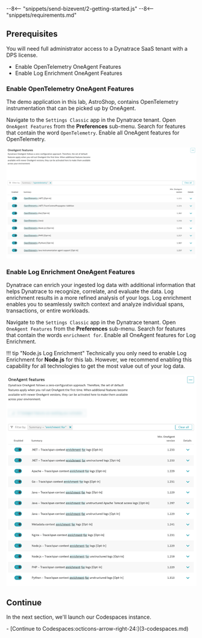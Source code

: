--8<-- "snippets/send-bizevent/2-getting-started.js"
--8<-- "snippets/requirements.md"

## Prerequisites

You will need full administrator access to a Dynatrace SaaS tenant with a DPS license.

* Enable OpenTelemetry OneAgent Features
* Enable Log Enrichment OneAgent Features

### Enable OpenTelemetry OneAgent Features

The demo application in this lab, AstroShop, contains OpenTelemetry instrumentation that can be picked up by OneAgent.

Navigate to the `Settings Classic` app in the Dynatrace tenant.  Open `OneAgent Features` from the **Preferences** sub-menu.  Search for features that contain the word `OpenTelemetry`.  Enable all OneAgent features for OpenTelemetry.

![OpenTelemetry OneAgent Features](./img/getting-started_dynatrace_oneagent_features_opentelemetry.png)

### Enable Log Enrichment OneAgent Features

Dynatrace can enrich your ingested log data with additional information that helps Dynatrace to recognize, correlate, and evaluate the data. Log enrichment results in a more refined analysis of your logs.  Log enrichment enables you to seamlessly switch context and analyze individual spans, transactions, or entire workloads.

Navigate to the `Settings Classic` app in the Dynatrace tenant.  Open `OneAgent Features` from the **Preferences** sub-menu.  Search for features that contain the words `enrichment for`.  Enable all OneAgent features for Log Enrichment.

!!! tip "Node.js Log Enrichment"
    Technically you only need to enable Log Enrichment for **Node.js** for this lab.  However, we recommend enabling this capability for all technologies to get the most value out of your log data.

![Log Enrichment OneAgent Features](./img/getting-started_dynatrace_oneagent_features_enrichment.png)

## Continue

In the next section, we'll launch our Codespaces instance.

<div class="grid cards" markdown>
- [Continue to Codespaces:octicons-arrow-right-24:](3-codespaces.md)
</div>
